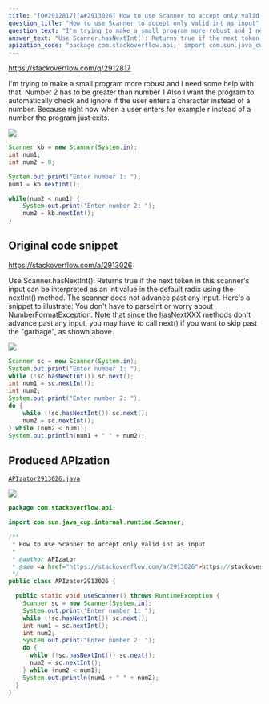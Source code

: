 ```yaml
---
title: "[Q#2912817][A#2913026] How to use Scanner to accept only valid int as input"
question_title: "How to use Scanner to accept only valid int as input"
question_text: "I'm trying to make a small program more robust and I need some help with that. Number 2 has to be greater than number 1 Also I want the program to automatically check and ignore if the user enters a character instead of a number. Because right now when a user enters for example r instead of a number the program just exits."
answer_text: "Use Scanner.hasNextInt(): Returns true if the next token in this scanner's input can be interpreted as an int value in the default radix using the nextInt() method. The scanner does not advance past any input. Here's a snippet to illustrate: You don't have to parseInt or worry about NumberFormatException. Note that since the hasNextXXX methods don't advance past any input, you may have to call next() if you want to skip past the \"garbage\", as shown above."
apization_code: "package com.stackoverflow.api;  import com.sun.java_cup.internal.runtime.Scanner;  /**  * How to use Scanner to accept only valid int as input  *  * @author APIzator  * @see <a href=\"https://stackoverflow.com/a/2913026\">https://stackoverflow.com/a/2913026</a>  */ public class APIzator2913026 {    public static void useScanner() throws RuntimeException {     Scanner sc = new Scanner(System.in);     System.out.print(\"Enter number 1: \");     while (!sc.hasNextInt()) sc.next();     int num1 = sc.nextInt();     int num2;     System.out.print(\"Enter number 2: \");     do {       while (!sc.hasNextInt()) sc.next();       num2 = sc.nextInt();     } while (num2 < num1);     System.out.println(num1 + \" \" + num2);   } }"
---
```


https://stackoverflow.com/q/2912817

I&#x27;m trying to make a small program more robust and I need some help with that.
Number 2 has to be greater than number 1
Also I want the program to automatically check and ignore if the user enters a character instead of a number. Because right now when a user enters for example r instead of a number the program just exits.


<div class="code-logo"><img src="/stackoverflow.png" /></div>

```java
Scanner kb = new Scanner(System.in);
int num1;
int num2 = 0;

System.out.print("Enter number 1: ");
num1 = kb.nextInt();

while(num2 < num1) {
    System.out.print("Enter number 2: ");
    num2 = kb.nextInt();
}
```


## Original code snippet

https://stackoverflow.com/a/2913026

Use Scanner.hasNextInt():
Returns true if the next token in this scanner&#x27;s input can be interpreted as an int value in the default radix using the nextInt() method. The scanner does not advance past any input.
Here&#x27;s a snippet to illustrate:
You don&#x27;t have to parseInt or worry about NumberFormatException. Note that since the hasNextXXX methods don&#x27;t advance past any input, you may have to call next() if you want to skip past the &quot;garbage&quot;, as shown above.

<div class="code-logo"><img src="/stackoverflow.png" /></div>

```java
Scanner sc = new Scanner(System.in);
System.out.print("Enter number 1: ");
while (!sc.hasNextInt()) sc.next();
int num1 = sc.nextInt();
int num2;
System.out.print("Enter number 2: ");
do {
    while (!sc.hasNextInt()) sc.next();
    num2 = sc.nextInt();
} while (num2 < num1);
System.out.println(num1 + " " + num2);
```

## Produced APIzation

[`APIzator2913026.java`](https://github.com/pasqualesalza/apization-temp-data/raw/master/search/APIzator2913026.java)

<div class="code-logo"><img src="/apizator.png" /></div>

```java
package com.stackoverflow.api;

import com.sun.java_cup.internal.runtime.Scanner;

/**
 * How to use Scanner to accept only valid int as input
 *
 * @author APIzator
 * @see <a href="https://stackoverflow.com/a/2913026">https://stackoverflow.com/a/2913026</a>
 */
public class APIzator2913026 {

  public static void useScanner() throws RuntimeException {
    Scanner sc = new Scanner(System.in);
    System.out.print("Enter number 1: ");
    while (!sc.hasNextInt()) sc.next();
    int num1 = sc.nextInt();
    int num2;
    System.out.print("Enter number 2: ");
    do {
      while (!sc.hasNextInt()) sc.next();
      num2 = sc.nextInt();
    } while (num2 < num1);
    System.out.println(num1 + " " + num2);
  }
}

```